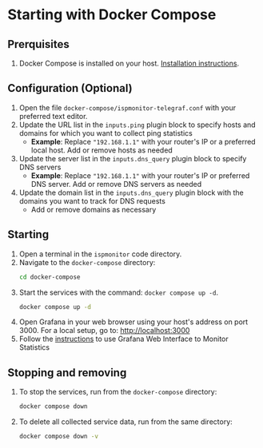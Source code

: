 # Starting with Docker Compose

## Prerquisites

1. Docker Compose is installed on your host. [Installation instructions](https://docs.docker.com/compose/install/).

## Configuration (Optional)

1. Open the file `docker-compose/ispmonitor-telegraf.conf` with your preferred text editor.
2. Update the URL list in the `inputs.ping` plugin block to specify hosts and domains for which you want to collect ping statistics
   - **Example**: Replace `"192.168.1.1"` with your router's IP or a preferred local host. Add or remove hosts as needed
3. Update the server list in the `inputs.dns_query` plugin block to specify DNS servers
   - **Example**: Replace `"192.168.1.1"` with your router's IP or preferred DNS server. Add or remove DNS servers as needed
4. Update the domain list in the `inputs.dns_query` plugin block with the domains you want to track for DNS requests
   - Add or remove domains as necessary

## Starting

1. Open a terminal in the `ispmonitor` code directory.
2. Navigate to the `docker-compose` directory:
   ```bash
   cd docker-compose 
   ```
3. Start the services with the command: `docker compose up -d`.
   ```bash
   docker compose up -d
   ```
4. Open Grafana in your web browser using your host's address on port 3000. For a local setup, go to: [http://localhost:3000](http://localhost:3000)
5. Follow the [instructions](https://github.com/androg9n/ispmonitor#using-the-grafana-web-interface-to-monitor-statistics) to use Grafana Web Interface to Monitor Statistics

## Stopping and removing

1. To stop the services, run from the `docker-compose` directory:
   ```bash
   docker compose down
   ```
2. To delete all collected service data, run from the same directory:
   ```bash
   docker compose down -v
   ```

